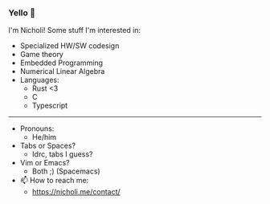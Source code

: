 ### Yello 👋
I'm Nicholi!
Some stuff I'm interested in:
  - Specialized HW/SW codesign
  - Game theory
  - Embedded Programming
  - Numerical Linear Algebra
  - Languages:
    + Rust <3
    + C
    + Typescript
    
    
----------------------
- Pronouns: 
  + He/him
- Tabs or Spaces? 
  + Idrc, tabs I guess?
- Vim or Emacs? 
  + Both ;) (Spacemacs)
- 📫 How to reach me: 
  + https://nicholi.me/contact/

<!--
**nicholicaron/nicholicaron** is a ✨ _special_ ✨ repository because its `README.md` (this file) appears on your GitHub profile.

Here are some ideas to get you started:

- 🔭 I’m currently working on ...
- 🌱 I’m currently learning ...
- 👯 I’m looking to collaborate on ...
- 🤔 I’m looking for help with ...
- 💬 Ask me about ...
- 📫 How to reach me: ...
- 😄 Pronouns: ...
- ⚡ Fun fact: ...
-->
